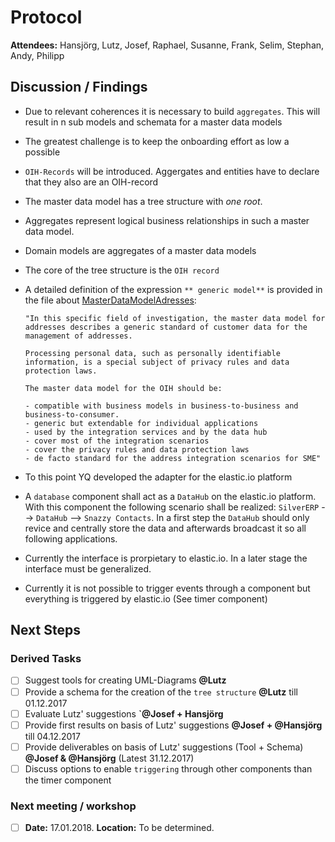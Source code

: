 # Protocol

**Attendees:** Hansjörg, Lutz, Josef, Raphael, Susanne, Frank, Selim, Stephan, Andy, Philipp

## Discussion / Findings

- Due to relevant coherences it is necessary to build `aggregates`. This will result in n sub models and schemata for a master data models
- The greatest challenge is to keep the onboarding effort as low a possible
- `OIH-Records` will be introduced. Aggergates and entities have to declare that they also are an OIH-record
- The master data model has a tree structure with _one root_.
- Aggregates represent logical business relationships in such a master data model.
- Domain models are aggregates of a master data models
- The core of the tree structure is the `OIH record`

- A detailed definition of the expression `** generic model**` is provided in the file about [MasterDataModelAdresses](https://github.com/openintegrationhub/Data-and-Domain-Models/blob/master/MasterDataModel/MasterDataModelAdresses.md):

      "In this specific field of investigation, the master data model for addresses describes a generic standard of customer data for the management of addresses.

      Processing personal data, such as personally identifiable information, is a special subject of privacy rules and data protection laws.

      The master data model for the OIH should be:

      - compatible with business models in business-to-business and business-to-consumer.
      - generic but extendable for individual applications
      - used by the integration services and by the data hub
      - cover most of the integration scenarios
      - cover the privacy rules and data protection laws
      - de facto standard for the address integration scenarios for SME"

- To this point YQ developed the adapter for the elastic.io platform
- A `database` component shall act as a `DataHub` on the elastic.io platform. With this component the following scenario shall be realized: `SilverERP` --> `DataHub` --> `Snazzy Contacts`. In a first step the `DataHub` should only revice and centrally store the data and afterwards broadcast it so all following applications.
- Currently the interface is prorpietary to elastic.io. In a later stage the interface must be generalized.
- Currently it is not possible to trigger events through a component but everything is triggered by elastic.io (See timer component)

## Next Steps
### Derived Tasks
- [ ] Suggest tools for creating UML-Diagrams **@Lutz**
- [ ] Provide a schema for the creation of the `tree structure` **@Lutz** till 01.12.2017
- [ ] Evaluate Lutz' suggestions **`@Josef + Hansjörg**
- [ ] Provide first results on basis of Lutz' suggestions **@Josef + @Hansjörg** till 04.12.2017
- [ ] Provide deliverables on basis of Lutz' suggestions (Tool + Schema) **@Josef & @Hansjörg** (Latest 31.12.2017)
- [ ] Discuss options to enable `triggering` through other components than the timer component

### Next meeting / workshop
- [ ] **Date:** 17.01.2018. **Location:** To be determined.
